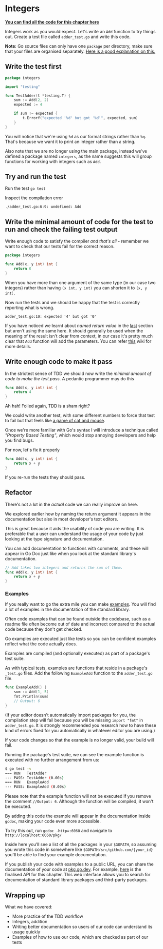 # Integers

[**You can find all the code for this chapter here**](https://github.com/quii/learn-go-with-tests/tree/master/integers)

Integers work as you would expect. Let's write an `Add` function to try things out. Create a test file called `adder_test.go` and write this code.

**Note:** Go source files can only have one `package` per directory, make sure that your files are organised separately. [Here is a good explanation on this.](https://dave.cheney.net/2014/12/01/five-suggestions-for-setting-up-a-go-project)

## Write the test first

```go
package integers

import "testing"

func TestAdder(t *testing.T) {
    sum := Add(2, 2)
    expected := 4

    if sum != expected {
        t.Errorf("expected '%d' but got '%d'", expected, sum)
    }
}
```

You will notice that we're using `%d` as our format strings rather than `%q`. That's because we want it to print an integer rather than a string.

Also note that we are no longer using the main package, instead we've defined a package named `integers`, as the name suggests this will group functions for working with integers such as `Add`.

## Try and run the test

Run the test `go test`

Inspect the compilation error

`./adder_test.go:6:9: undefined: Add`

## Write the minimal amount of code for the test to run and check the failing test output

Write enough code to satisfy the compiler _and that's all_ - remember we want to check that our tests fail for the correct reason.

```go
package integers

func Add(x, y int) int {
    return 0
}
```

When you have more than one argument of the same type \(in our case two integers\) rather than having `(x int, y int)` you can shorten it to `(x, y int)`.

Now run the tests and we should be happy that the test is correctly reporting what is wrong.

`adder_test.go:10: expected '4' but got '0'`

If you have noticed we learnt about _named return value_ in the [last](hello-world.md#one...last...refactor?) section but aren't using the same here. It should generally be used when the meaning of the result isn't clear from context, in our case it's pretty much clear that `Add` function will add the parameters. You can refer [this](https://github.com/golang/go/wiki/CodeReviewComments#named-result-parameters) wiki for more details.

## Write enough code to make it pass

In the strictest sense of TDD we should now write the _minimal amount of code to make the test pass_. A pedantic programmer may do this

```go
func Add(x, y int) int {
    return 4
}
```

Ah hah! Foiled again, TDD is a sham right?

We could write another test, with some different numbers to force that test to fail but that feels like [a game of cat and mouse](https://en.m.wikipedia.org/wiki/Cat_and_mouse).

Once we're more familiar with Go's syntax I will introduce a technique called _"Property Based Testing"_, which would stop annoying developers and help you find bugs.

For now, let's fix it properly

```go
func Add(x, y int) int {
    return x + y
}
```

If you re-run the tests they should pass.

## Refactor

There's not a lot in the _actual_ code we can really improve on here.

We explored earlier how by naming the return argument it appears in the documentation but also in most developer's text editors.

This is great because it aids the usability of code you are writing. It is preferable that a user can understand the usage of your code by just looking at the type signature and documentation.

You can add documentation to functions with comments, and these will appear in Go Doc just like when you look at the standard library's documentation.

```go
// Add takes two integers and returns the sum of them.
func Add(x, y int) int {
    return x + y
}
```

### Examples

If you really want to go the extra mile you can make [examples](https://blog.golang.org/examples). You will find a lot of examples in the documentation of the standard library.

Often code examples that can be found outside the codebase, such as a readme file often become out of date and incorrect compared to the actual code because they don't get checked.

Go examples are executed just like tests so you can be confident examples reflect what the code actually does.

Examples are compiled \(and optionally executed\) as part of a package's test suite.

As with typical tests, examples are functions that reside in a package's `_test.go` files. Add the following `ExampleAdd` function to the `adder_test.go` file.

```go
func ExampleAdd() {
    sum := Add(1, 5)
    fmt.Println(sum)
    // Output: 6
}
```

\(If your editor doesn't automatically import packages for you, the compilation step will fail because you will be missing `import "fmt"` in `adder_test.go`. It is strongly recommended you research how to have these kind of errors fixed for you automatically in whatever editor you are using.\)

If your code changes so that the example is no longer valid, your build will fail.

Running the package's test suite, we can see the example function is executed with no further arrangement from us:

```bash
$ go test -v
=== RUN   TestAdder
--- PASS: TestAdder (0.00s)
=== RUN   ExampleAdd
--- PASS: ExampleAdd (0.00s)
```

Please note that the example function will not be executed if you remove the comment `//Output: 6`. Although the function will be compiled, it won't be executed.

By adding this code the example will appear in the documentation inside `godoc`, making your code even more accessible.

To try this out, run `godoc -http=:6060` and navigate to `http://localhost:6060/pkg/`

Inside here you'll see a list of all the packages in your `$GOPATH`, so assuming you wrote this code in somewhere like `$GOPATH/src/github.com/{your_id}` you'll be able to find your example documentation.

If you publish your code with examples to a public URL, you can share the documentation of your code at [pkg.go.dev](https://pkg.go.dev/). For example, [here](https://pkg.go.dev/github.com/quii/learn-go-with-tests/integers/v2) is the finalised API for this chapter. This web interface allows you to search for documentation of standard library packages and third-party packages.

## Wrapping up

What we have covered:

* More practice of the TDD workflow
* Integers, addition
* Writing better documentation so users of our code can understand its usage quickly
* Examples of how to use our code, which are checked as part of our tests


